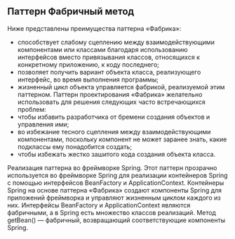 ## Паттерн Фабричный метод
Ниже представлены преимущества паттерна «Фабрика»:
* способствует слабому сцеплению между взаимодействующими компонентами или классами благодаря использованию интерфейсов вместо привязывания классов, относящихся к конкретному приложению, к коду последнего;
* позволяет получить вариант объекта класса, реализующего интерфейс, во время выполнения программы;
* жизненный цикл объекта управляется фабрикой, реализуемой этим паттерном.
Паттерн проектирования «Фабрика» желательно использовать для решения следующих часто встречающихся проблем:
* чтобы избавить разработчика от бремени создания объектов и управления ими;
* во избежание тесного сцепления между взаимодействующими компонентами, поскольку компонент не может заранее знать, какие подклассы ему понадобится создать;
* чтобы избежать жестко зашитого кода создания объекта класса.

Реализация паттерна во фреймворке Spring.
  Этот паттерн прозрачно используется во фреймворке Spring для реализации контейнеров Spring с помощью интерфейсов BeanFactory и ApplicationContext.
  Контейнеры Spring на основе паттерна «Фабрика» создают компоненты Spring для приложений фреймворка и управляют жизненным циклом каждого из них.
  Интерфейсы BeanFactory и ApplicationContext являются фабричными, а в Spring есть множество классов реализаций. Метод getBean() — фабричный, возвращающий соответствующие компоненты Spring.
